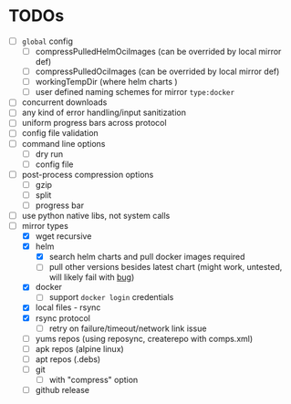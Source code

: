 # TODOs
- [ ] `global` config
  - [ ] compressPulledHelmOciImages (can be overrided by local mirror def)
  - [ ] compressPulledOciImages (can be overrided by local mirror def)
  - [ ] workingTempDir (where helm charts )
  - [ ] user defined naming schemes for mirror `type:docker`
- [ ] concurrent downloads
- [ ] any kind of error handling/input sanitization
- [ ] uniform progress bars across protocol
- [ ] config file validation
- [ ] command line options
  - [ ] dry run
  - [ ] config file
- [ ] post-process compression options
  - [ ] gzip
  - [ ] split
  - [ ] progress bar
- [ ] use python native libs, not system calls
- [ ] mirror types
  - [x] wget recursive
  - [x] helm
    - [x] search helm charts and pull docker images required
    - [ ] pull other versions besides latest chart (might work, untested, will likely fail with [bug](./cattleDrive.py:103))
  - [x] docker
    - [ ] support `docker login` credentials
  - [x] local files - rsync
  - [x] rsync protocol
    - [ ] retry on failure/timeout/network link issue
  - [ ] yums repos (using reposync, createrepo with comps.xml)
  - [ ] apk repos (alpine linux)
  - [ ] apt repos (.debs)
  - [ ] git
    - [ ] with "compress" option
  - [ ] github release